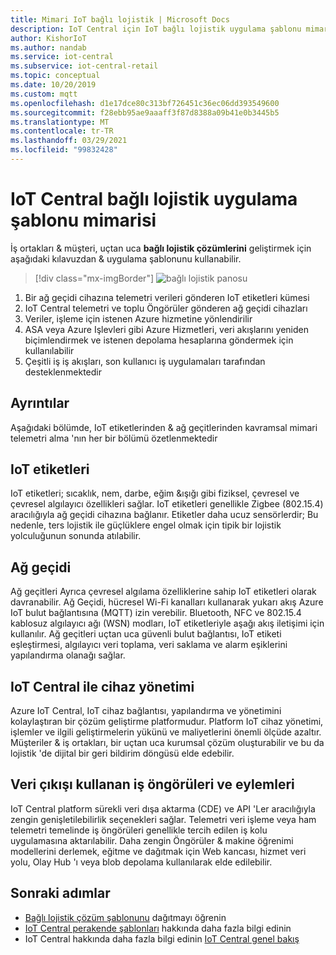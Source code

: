 ```yaml
---
title: Mimari IoT bağlı lojistik | Microsoft Docs
description: IoT Central için IoT bağlı lojistik uygulama şablonu mimarisi
author: KishorIoT
ms.author: nandab
ms.service: iot-central
ms.subservice: iot-central-retail
ms.topic: conceptual
ms.date: 10/20/2019
ms.custom: mqtt
ms.openlocfilehash: d1e17dce80c313bf726451c36ec06dd393549600
ms.sourcegitcommit: f28ebb95ae9aaaff3f87d8388a09b41e0b3445b5
ms.translationtype: MT
ms.contentlocale: tr-TR
ms.lasthandoff: 03/29/2021
ms.locfileid: "99832428"
---
```

# <a name="architecture-of-iot-central-connected-logistics-application-template"></a>IoT Central bağlı lojistik uygulama şablonu mimarisi



İş ortakları & müşteri, uçtan uca **bağlı lojistik çözümlerini** geliştirmek için aşağıdaki kılavuzdan & uygulama şablonunu kullanabilir.

> [!div class="mx-imgBorder"]
> ![bağlı lojistik panosu](./media/concept-connected-logistics-architecture/connected-logistics-architecture.png)

1. Bir ağ geçidi cihazına telemetri verileri gönderen IoT etiketleri kümesi
2. IoT Central telemetri ve toplu Öngörüler gönderen ağ geçidi cihazları
3. Veriler, işleme için istenen Azure hizmetine yönlendirilir
4. ASA veya Azure Işlevleri gibi Azure Hizmetleri, veri akışlarını yeniden biçimlendirmek ve istenen depolama hesaplarına göndermek için kullanılabilir
5. Çeşitli iş iş akışları, son kullanıcı iş uygulamaları tarafından desteklenmektedir

## <a name="details"></a>Ayrıntılar
Aşağıdaki bölümde, IoT etiketlerinden & ağ geçitlerinden kavramsal mimari telemetri alma 'nın her bir bölümü özetlenmektedir

## <a name="iot-tags"></a>IoT etiketleri
IoT etiketleri; sıcaklık, nem, darbe, eğim &ışığı gibi fiziksel, çevresel ve çevresel algılayıcı özellikleri sağlar. IoT etiketleri genellikle Zigbee (802.15.4) aracılığıyla ağ geçidi cihazına bağlanır. Etiketler daha ucuz sensörlerdir; Bu nedenle, ters lojistik ile güçlüklere engel olmak için tipik bir lojistik yolculuğunun sonunda atılabilir.

## <a name="gateway"></a>Ağ geçidi
Ağ geçitleri Ayrıca çevresel algılama özelliklerine sahip IoT etiketleri olarak davranabilir. Ağ Geçidi, hücresel Wi-Fi kanalları kullanarak yukarı akış Azure IoT bulut bağlantısına (MQTT) izin verebilir.  Bluetooth, NFC ve 802.15.4 kablosuz algılayıcı ağı (WSN) modları, IoT etiketleriyle aşağı akış iletişimi için kullanılır. Ağ geçitleri uçtan uca güvenli bulut bağlantısı, IoT etiketi eşleştirmesi, algılayıcı veri toplama, veri saklama ve alarm eşiklerini yapılandırma olanağı sağlar.

## <a name="device-management-with-iot-central"></a>IoT Central ile cihaz yönetimi 
Azure IoT Central, IoT cihaz bağlantısı, yapılandırma ve yönetimini kolaylaştıran bir çözüm geliştirme platformudur. Platform IoT cihaz yönetimi, işlemler ve ilgili geliştirmelerin yükünü ve maliyetlerini önemli ölçüde azaltır. Müşteriler & iş ortakları, bir uçtan uca kurumsal çözüm oluşturabilir ve bu da lojistik 'de dijital bir geri bildirim döngüsü elde edebilir.

## <a name="business-insights-and-actions-using-data-egress"></a>Veri çıkışı kullanan iş öngörüleri ve eylemleri 
IoT Central platform sürekli veri dışa aktarma (CDE) ve API 'Ler aracılığıyla zengin genişletilebilirlik seçenekleri sağlar. Telemetri veri işleme veya ham telemetri temelinde iş öngörüleri genellikle tercih edilen iş kolu uygulamasına aktarılabilir. Daha zengin Öngörüler & makine öğrenimi modellerini derlemek, eğitme ve dağıtmak için Web kancası, hizmet veri yolu, Olay Hub 'ı veya blob depolama kullanılarak elde edilebilir.

## <a name="next-steps"></a>Sonraki adımlar
* [Bağlı lojistik çözüm şablonunu](./tutorial-iot-central-connected-logistics.md) dağıtmayı öğrenin
* [IoT Central perakende şablonları](./overview-iot-central-retail.md) hakkında daha fazla bilgi edinin
* IoT Central hakkında daha fazla bilgi edinin [IoT Central genel bakış](../core/overview-iot-central.md)
